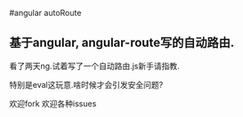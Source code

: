 #angular autoRoute

## 基于angular, angular-route写的自动路由.

看了两天ng.试着写了一个自动路由.js新手请指教.

特别是eval这玩意.啥时候才会引发安全问题?

欢迎fork 欢迎各种issues